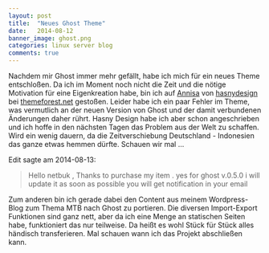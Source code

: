 ```yaml
---
layout: post
title:  "Neues Ghost Theme"
date:   2014-08-12 
banner_image: ghost.png
categories: linux server blog
comments: true
---
```

Nachdem mir Ghost immer mehr gefällt, habe ich mich für ein neues Theme entschloßen. Da ich im Moment noch nicht die Zeit und die nötige Motivation für eine Eigenkreation habe, bin ich auf [Annisa](http://themeforest.net/item/annisa-responsive-ghost-theme/6502903) von [hasnydesign](http://themeforest.net/user/hasnydesign) bei [themeforest.net](http://themeforest.net) gestoßen. Leider habe ich ein paar Fehler im Theme, was vermutlich an der neuen Version von Ghost und der damit verbundenen Änderungen daher rührt. 
Hasny Design habe ich aber schon angeschrieben und ich hoffe in den nächsten Tagen das Problem aus der Welt zu schaffen. Wird ein wenig dauern, da die Zeitverschiebung Deutschland - Indonesien das ganze etwas hemmen dürfte.
Schauen wir mal ...

Edit sagte am 2014-08-13:
>Hello netbuk ,
Thanks to purchase my item .
yes for ghost v.0.5.0 i will update it as soon as possible
you will get notification in your email 


Zum anderen bin ich gerade dabei den Content aus meinem Wordpress-Blog zum Thema MTB nach Ghost zu portieren. Die diversen Import-Export Funktionen sind ganz nett, aber da ich eine Menge an statischen Seiten habe, funktioniert das nur teilweise. Da heißt es wohl Stück für Stück alles händisch transferieren. 
Mal schauen wann ich das Projekt abschließen kann.